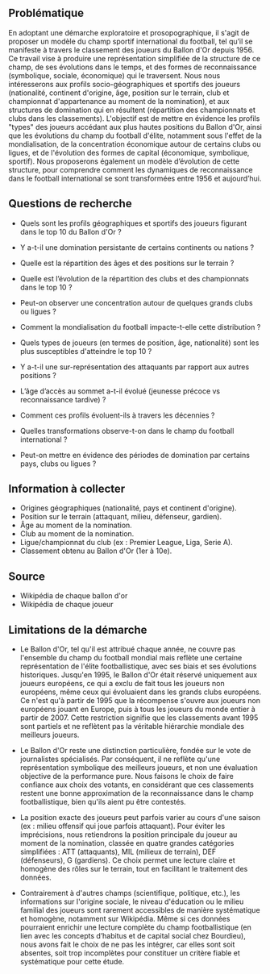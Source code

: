 ## Problématique

En adoptant une démarche exploratoire et prosopographique, il s'agit de proposer un modèle du champ sportif international du football, tel qu’il se manifeste à travers le classement des joueurs du Ballon d'Or depuis 1956. Ce travail vise à produire une représentation simplifiée de la structure de ce champ, de ses évolutions dans le temps, et des formes de reconnaissance (symbolique, sociale, économique) qui le traversent.
Nous nous intéresserons aux profils socio-géographiques et sportifs des joueurs (nationalité, continent d'origine, âge, position sur le terrain, club et championnat d'appartenance au moment de la nomination), et aux structures de domination qui en résultent (répartition des championnats et clubs dans les classements).
L'objectif est de mettre en évidence les profils "types" des joueurs accédant aux plus hautes positions du Ballon d'Or, ainsi que les évolutions du champ du football d'élite, notamment sous l'effet de la mondialisation, de la concentration économique autour de certains clubs ou ligues, et de l'évolution des formes de capital (économique, symbolique, sportif).
Nous proposerons également un modèle d’évolution de cette structure, pour comprendre comment les dynamiques de reconnaissance dans le football international se sont transformées entre 1956 et aujourd’hui.

## Questions de recherche 

* Quels sont les profils géographiques et sportifs des joueurs figurant dans le top 10 du Ballon d'Or ?
* Y a-t-il une domination persistante de certains continents ou nations ?
* Quelle est la répartition des âges et des positions sur le terrain ?

* Quelle est l’évolution de la répartition des clubs et des championnats dans le top 10 ?
* Peut-on observer une concentration autour de quelques grands clubs ou ligues ?
* Comment la mondialisation du football impacte-t-elle cette distribution ?

* Quels types de joueurs (en termes de position, âge, nationalité) sont les plus susceptibles d'atteindre le top 10 ?
* Y a-t-il une sur-représentation des attaquants par rapport aux autres positions ?
* L’âge d’accès au sommet a-t-il évolué (jeunesse précoce vs reconnaissance tardive) ?

* Comment ces profils évoluent-ils à travers les décennies ?
* Quelles transformations observe-t-on dans le champ du football international ?
* Peut-on mettre en évidence des périodes de domination par certains pays, clubs ou ligues ?

## Information à collecter

* Origines géographiques (nationalité, pays et continent d'origine).
* Position sur le terrain (attaquant, milieu, défenseur, gardien).
* Âge au moment de la nomination.
* Club au moment de la nomination.
* Ligue/championnat du club (ex : Premier League, Liga, Serie A).
* Classement obtenu au Ballon d'Or (1er à 10e).

## Source

* Wikipédia de chaque ballon d'or
* Wikipédia de chaque joueur

## Limitations de la démarche

* Le Ballon d'Or, tel qu'il est attribué chaque année, ne couvre pas l'ensemble du champ du football mondial mais reflète une certaine représentation de l'élite footballistique, avec ses biais et ses évolutions historiques. Jusqu'en 1995, le Ballon d'Or était réservé uniquement aux joueurs européens, ce qui a exclu de fait tous les joueurs non européens, même ceux qui évoluaient dans les grands clubs européens. Ce n'est qu'à partir de 1995 que la récompense s'ouvre aux joueurs non européens jouant en Europe, puis à tous les joueurs du monde entier à partir de 2007. Cette restriction signifie que les classements avant 1995 sont partiels et ne reflètent pas la véritable hiérarchie mondiale des meilleurs joueurs.

* Le Ballon d'Or reste une distinction particulière, fondée sur le vote de journalistes spécialisés. Par conséquent, il ne reflète qu'une représentation symbolique des meilleurs joueurs, et non une évaluation objective de la performance pure. Nous faisons le choix de faire confiance aux choix des votants, en considérant que ces classements restent une bonne approximation de la reconnaissance dans le champ footballistique, bien qu'ils aient pu être contestés.

* La position exacte des joueurs peut parfois varier au cours d'une saison (ex : milieu offensif qui joue parfois attaquant). Pour éviter les imprécisions, nous retiendrons la position principale du joueur au moment de la nomination, classée en quatre grandes catégories simplifiées : ATT (attaquants), MIL (milieux de terrain), DEF (défenseurs), G (gardiens). Ce choix permet une lecture claire et homogène des rôles sur le terrain, tout en facilitant le traitement des données.

* Contrairement à d'autres champs (scientifique, politique, etc.), les informations sur l'origine sociale, le niveau d'éducation ou le milieu familial des joueurs sont rarement accessibles de manière systématique et homogène, notamment sur Wikipédia. Même si ces données pourraient enrichir une lecture complète du champ footballistique (en lien avec les concepts d’habitus et de capital social chez Bourdieu), nous avons fait le choix de ne pas les intégrer, car elles sont soit absentes, soit trop incomplètes pour constituer un critère fiable et systématique pour cette étude.
